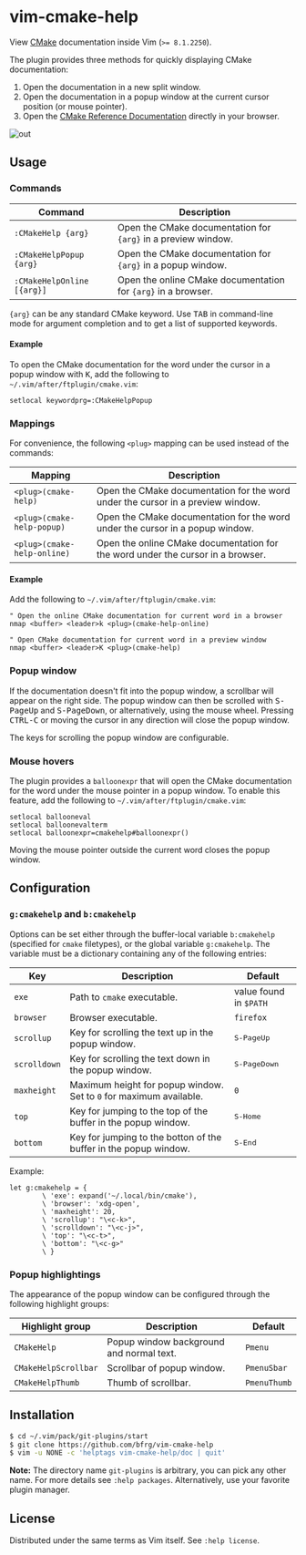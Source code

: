 # vim-cmake-help

View [CMake][cmake] documentation inside Vim (`>= 8.1.2250`).

The plugin provides three methods for quickly displaying CMake documentation:
1. Open the documentation in a new split window.
2. Open the documentation in a popup window at the current cursor position (or
   mouse pointer).
3. Open the [CMake Reference Documentation][cmake-doc] directly in your browser.

![out](https://user-images.githubusercontent.com/6266600/102029974-0954f300-3db1-11eb-848d-79750528e9f5.png)


## Usage

### Commands

| Command                    | Description                                                   |
| -------------------------- | ------------------------------------------------------------- |
| `:CMakeHelp {arg}`         | Open the CMake documentation for `{arg}` in a preview window. |
| `:CMakeHelpPopup {arg}`    | Open the CMake documentation for `{arg}` in a popup window.   |
| `:CMakeHelpOnline [{arg}]` | Open the online CMake documentation for `{arg}` in a browser. |

`{arg}` can be any standard CMake keyword. Use <kbd>TAB</kbd> in command-line
mode for argument completion and to get a list of supported keywords.

#### Example

To open the CMake documentation for the word under the cursor in a popup window with
<kbd>K</kbd>, add the following to `~/.vim/after/ftplugin/cmake.vim`:
```vim
setlocal keywordprg=:CMakeHelpPopup
```

### Mappings

For convenience, the following `<plug>` mapping can be used instead of the
commands:

| Mapping                    | Description                                                                     |
| -------------------------- | ------------------------------------------------------------------------------- |
| `<plug>(cmake-help)`       | Open the CMake documentation for the word under the cursor in a preview window. |
| `<plug>(cmake-help-popup)` | Open the CMake documentation for the word under the cursor in a popup window.   |
| `<plug>(cmake-help-online)`| Open the online CMake documentation for the word under the cursor in a browser. |

#### Example

Add the following to `~/.vim/after/ftplugin/cmake.vim`:
```vim
" Open the online CMake documentation for current word in a browser
nmap <buffer> <leader>k <plug>(cmake-help-online)

" Open CMake documentation for current word in a preview window
nmap <buffer> <leader>K <plug>(cmake-help)
```

### Popup window

If the documentation doesn't fit into the popup window, a scrollbar will appear
on the right side. The popup window can then be scrolled with
<kbd>S-PageUp</kbd> and <kbd>S-PageDown</kbd>, or alternatively, using the mouse
wheel. Pressing <kbd>CTRL-C</kbd> or moving the cursor in any direction will
close the popup window.

The keys for scrolling the popup window are configurable.

### Mouse hovers

The plugin provides a `balloonexpr` that will open the CMake documentation for
the word under the mouse pointer in a popup window. To enable this feature, add
the following to `~/.vim/after/ftplugin/cmake.vim`:
```vim
setlocal ballooneval
setlocal balloonevalterm
setlocal balloonexpr=cmakehelp#balloonexpr()
```
Moving the mouse pointer outside the current word closes the popup window.


## Configuration

### `g:cmakehelp` and `b:cmakehelp`

Options can be set either through the buffer-local variable `b:cmakehelp`
(specified for `cmake` filetypes), or the global variable `g:cmakehelp`. The
variable must be a dictionary containing any of the following entries:

| Key           | Description                                                         | Default               |
| ------------- | ------------------------------------------------------------------- | --------------------- |
| `exe`         | Path to `cmake` executable.                                         | value found in `$PATH`|
| `browser`     | Browser executable.                                                 | `firefox`             |
| `scrollup`    | Key for scrolling the text up in the popup window.                  | <kbd>S-PageUp</kbd>   |
| `scrolldown`  | Key for scrolling the text down in the popup window.                | <kbd>S-PageDown</kbd> |
| `maxheight`   | Maximum height for popup window. Set to `0` for maximum available.  | `0`                   |
| `top`         | Key for jumping to the top of the buffer in the popup window.       | <kbd>S-Home</kbd>     |
| `bottom`      | Key for jumping to the botton of the buffer in the popup window.    | <kbd>S-End</kbd>      |

Example:
```vim
let g:cmakehelp = {
        \ 'exe': expand('~/.local/bin/cmake'),
        \ 'browser': 'xdg-open',
        \ 'maxheight': 20,
        \ 'scrollup': "\<c-k>",
        \ 'scrolldown': "\<c-j>",
        \ 'top': "\<c-t>",
        \ 'bottom': "\<c-g>"
        \ }
```

### Popup highlightings

The appearance of the popup window can be configured through the following
highlight groups:

| Highlight group     | Description                             | Default     |
| ------------------- | --------------------------------------- | ----------- |
| `CMakeHelp`         | Popup window background and normal text.| `Pmenu`     |
| `CMakeHelpScrollbar`| Scrollbar of popup window.              | `PmenuSbar` |
| `CMakeHelpThumb`    | Thumb of scrollbar.                     | `PmenuThumb`|


## Installation

```bash
$ cd ~/.vim/pack/git-plugins/start
$ git clone https://github.com/bfrg/vim-cmake-help
$ vim -u NONE -c 'helptags vim-cmake-help/doc | quit'
```
**Note:** The directory name `git-plugins` is arbitrary, you can pick any other
name. For more details see `:help packages`. Alternatively, use your favorite
plugin manager.


## License

Distributed under the same terms as Vim itself. See `:help license`.

[cmake]: https://cmake.org
[cmake-doc]: https://cmake.org/cmake/help/latest/index.html
